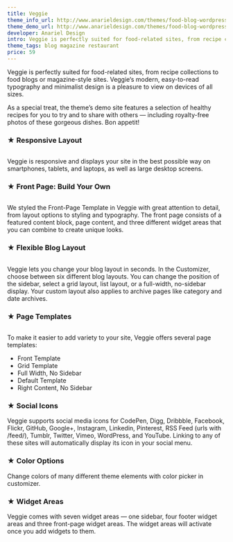 ```yaml
---
title: Veggie
theme_info_url: http://www.anarieldesign.com/themes/food-blog-wordpress-theme/
theme_demo_url: http://www.anarieldesign.com/themes/food-blog-wordpress-theme/
developer: Anariel Design
intro: Veggie is perfectly suited for food-related sites, from recipe collections to food blogs or magazine-style sites. 
theme_tags: blog magazine restaurant
price: 59
---
```

<p>Veggie is perfectly suited for food-related sites, from recipe collections to food blogs or magazine-style sites. Veggie‘s modern, easy-to-read typography and minimalist design is a pleasure to view on devices of all sizes.</p>
<p>As a special treat, the theme’s demo site features a selection of healthy recipes for you to try and to share with others — including royalty-free photos of these gorgeous dishes. Bon appetit!</p>
<h3>★ Responsive Layout</h3>
<img src="https://theme.files.wordpress.com/2015/09/reponsive.png" alt="">
<p>Veggie is responsive and displays your site in the best possible way on smartphones, tablets, and laptops, as well as large desktop screens.</p>
<h3>★ Front Page: Build Your Own</h3>
<img src="https://theme.files.wordpress.com/2015/09/front7.jpg?w=640" alt="">
<p>We styled the Front-Page Template in Veggie with great attention to detail, from layout options to styling and typography. The front page consists of a featured content block, page content, and three different widget areas that you can combine to create unique looks.</p>
<h3>★ Flexible Blog Layout</h3>
<img src="https://theme.files.wordpress.com/2015/09/bloglayout.jpg" alt="">
<p>Veggie lets you change your blog layout in seconds. In the Customizer, choose between six different blog layouts. You can change the position of the sidebar, select a grid layout, list layout, or a full-width, no-sidebar display. Your custom layout also applies to archive pages like category and date archives.</p>
<h3>★ Page Templates</h3>
<img src="https://theme.files.wordpress.com/2015/09/page-templates2.jpg?w=640" alt="">
<p>To make it easier to add variety to your site, Veggie offers several page templates:</p>
<ul><li>Front Template</li><li>Grid Template</li><li>Full Width, No Sidebar</li><li>Default Template</li><li>Right Content, No Sidebar</li></ul>
<h3>★ Social Icons</h3>
<p>Veggie supports social media icons for CodePen, Digg, Dribbble, Facebook, Flickr, GitHub, Google+, Instagram, Linkedin, Pinterest, RSS Feed (urls with /feed/), Tumblr, Twitter, Vimeo, WordPress, and YouTube. Linking to any of these sites will automatically display its icon in your social menu.</p>
<h3>★ Color Options</h3>
<p>Change colors of many different theme elements with color picker in customizer.</p>
<h3>★ Widget Areas</h3>
<p>Veggie comes with seven widget areas — one sidebar, four footer widget areas and three front-page widget areas. The widget areas will activate once you add widgets to them.</p>
